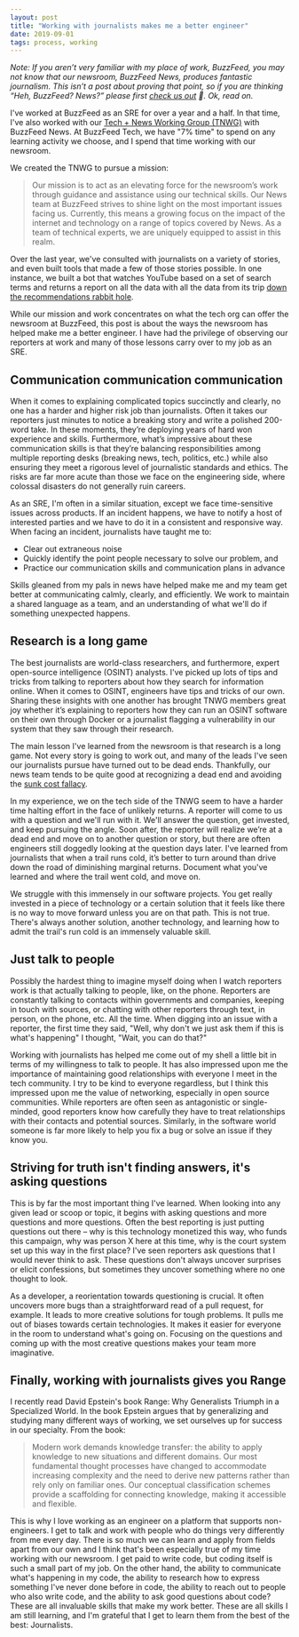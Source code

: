 ```yaml
---
layout: post
title: "Working with journalists makes me a better engineer"
date: 2019-09-01
tags: process, working
---
```

<!-- markdownlint-disable MD033 -->
<!-- markdownlint-disable MD026 -->
<!-- markdownlint-disable MD002 -->

_Note: If you aren’t very familiar with my place of work, BuzzFeed, you may not know that our newsroom, BuzzFeed News, produces fantastic journalism. This isn’t a post about proving that point, so if you are thinking “Heh, BuzzFeed? News?” please first [check us out](https://www.buzzfeednews.com/article/maggieschultz/buzzfeed-news-biggest-stories-of-2018) 💖. Ok, read on._

I've worked at BuzzFeed as an SRE for over a year and a half. In that time, I've also worked with our [Tech + News Working Group (TNWG)](https://tech.buzzfeed.com/tech-and-news-working-group-7dabaaa38e45) with BuzzFeed News. At BuzzFeed Tech, we have "7% time" to spend on any learning activity we choose, and I spend that time working with our newsroom.

We created the TNWG to pursue a mission:

> Our mission is to act as an elevating force for the newsroom’s work through guidance and assistance using our technical skills. Our News team at BuzzFeed strives to shine light on the most important issues facing us. Currently, this means a growing focus on the impact of the internet and technology on a range of topics covered by News. As a team of technical experts, we are uniquely equipped to assist in this realm.

Over the last year, we've consulted with journalists on a variety of stories, and even built tools that made a few of those stories possible. In one instance, we built a bot that watches YouTube based on a set of search terms and returns a report on all the data with all the data from its trip [down the recommendations rabbit hole](https://www.buzzfeednews.com/article/carolineodonovan/down-youtubes-recommendation-rabbithole).

While our mission and work concentrates on what the tech org can offer the newsroom at BuzzFeed, this post is about the ways the newsroom has helped make me a better engineer. I have had the privilege of observing our reporters at work and many of those lessons carry over to my job as an SRE.

## Communication communication communication

When it comes to explaining complicated topics succinctly and clearly, no one has a harder and higher risk job than journalists. Often it takes our reporters just minutes to notice a breaking story and write a polished 200-word take. In these moments, they’re deploying years of hard won experience and skills. Furthermore, what’s impressive about these communication skills is that they’re balancing responsibilities among multiple reporting desks (breaking news, tech, politics, etc.) while also ensuring they meet a rigorous level of journalistic standards and ethics. The risks are far more acute than those we face on the engineering side, where colossal disasters do not generally ruin careers.

As an SRE, I'm often in a similar situation, except we face time-sensitive issues across products. If an incident happens, we have to notify a host of interested parties and we have to do it in a consistent and responsive way. When facing an incident, journalists have taught me to:

* Clear out extraneous noise
* Quickly identify the point people necessary to solve our problem, and
* Practice our communication skills and communication plans in advance

Skills gleaned from my pals in news have helped make me and my team get better at communicating calmly, clearly, and efficiently. We work to maintain a shared language as a team, and an understanding of what we'll do if something unexpected happens.

## Research is a long game

The best journalists are world-class researchers, and furthermore, expert open-source intelligence (OSINT) analysts. I've picked up lots of tips and tricks from talking to reporters about how they search for information online. When it comes to OSINT, engineers have tips and tricks of our own. Sharing these insights with one another has brought TNWG members great joy whether it’s explaining to reporters how they can run an OSINT software on their own through Docker or a journalist flagging a vulnerability in our system that they saw through their research.

The main lesson I've learned from the newsroom is that research is a long game. Not every story is going to work out, and many of the leads I've seen our journalists pursue have turned out to be dead ends. Thankfully, our news team tends to be quite good at recognizing a dead end and avoiding the [sunk cost fallacy](https://www.behavioraleconomics.com/resources/mini-encyclopedia-of-be/sunk-cost-fallacy/).

In my experience, we on the tech side of the TNWG seem to have a harder time halting effort in the face of unlikely returns. A reporter will come to us with a question and we'll run with it. We'll answer the question, get invested, and keep pursuing the angle. Soon after, the reporter will realize we’re at a dead end and move on to another question or story, but there are often engineers still doggedly looking at the question days later. I've learned from journalists that when a trail runs cold, it’s better to turn around than drive down the road of diminishing marginal returns. Document what you've learned and where the trail went cold, and move on.

We struggle with this immensely in our software projects. You get really invested in a piece of technology or a certain solution that it feels like there is no way to move forward unless you are on that path. This is not true. There's always another solution, another technology, and learning how to admit the trail's run cold is an immensely valuable skill.

## Just talk to people

Possibly the hardest thing to imagine myself doing when I watch reporters work is that actually talking to people, like, on the phone. Reporters are constantly talking to contacts within governments and companies, keeping in touch with sources, or chatting with other reporters through text, in person, on the phone, etc. All the time. When digging into an issue with a reporter, the first time they said, "Well, why don't we just ask them if this is what's happening" I thought, "Wait, you can do that?"

Working with journalists has helped me come out of my shell a little bit in terms of my willingness to talk to people. It has also impressed upon me the importance of maintaining good relationships with everyone I meet in the tech community. I try to be kind to everyone regardless, but I think this impressed upon me the value of networking, especially in open source communities. While reporters are often seen as antagonistic or single-minded, good reporters know how carefully they have to treat relationships with their contacts and potential sources. Similarly, in the software world someone is far more likely to help you fix a bug or solve an issue if they know you.

## Striving for truth isn't finding answers, it's asking questions

This is by far the most important thing I've learned. When looking into any given lead or scoop or topic, it begins with asking questions and more questions and more questions. Often the best reporting is just putting questions out there – why is this technology monetized this way, who funds this campaign, why was person X here at this time, why is the court system set up this way in the first place? I've seen reporters ask questions that I would never think to ask. These questions don't always uncover surprises or elicit confessions, but sometimes they uncover something where no one thought to look.

As a developer, a reorientation towards questioning is crucial. It often uncovers more bugs than a straightforward read of a pull request, for example. It leads to more creative solutions for tough problems. It pulls me out of biases towards certain technologies. It makes it easier for everyone in the room to understand what's going on. Focusing on the questions and coming up with the most creative questions makes your team more imaginative.

## Finally, working with journalists gives you Range

I recently read David Epstein's book Range: Why Generalists Triumph in a Specialized World. In the book Epstein argues that by generalizing and studying many different ways of working, we set ourselves up for success in our specialty. From the book:

> Modern work demands knowledge transfer: the ability to apply knowledge to new situations and different domains. Our most fundamental thought processes have changed to accommodate increasing complexity and the need to derive new patterns rather than rely only on familiar ones. Our conceptual classification schemes provide a scaffolding for connecting knowledge, making it accessible and flexible.

This is why I love working as an engineer on a platform that supports non-engineers. I get to talk and work with people who do things very differently from me every day. There is so much we can learn and apply from fields apart from our own and I think that's been especially true of my time working with our newsroom. I get paid to write code, but coding itself is such a small part of my job. On the other hand, the ability to communicate what's happening in my code, the ability to research how to express something I've never done before in code, the ability to reach out to people who also write code, and the ability to ask good questions about code? These are all invaluable skills that make my work better. These are all skills I am still learning, and I'm grateful that I get to learn them from the best of the best: Journalists.
